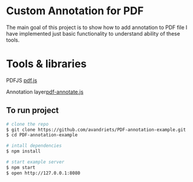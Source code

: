 # Custom Annotation for PDF

The main goal of this project is to show how to add annotation to PDF file
I have implemented just basic functionality to understand ability of these tools.

# Tools & libraries
PDFJS [pdf.js](https://github.com/mozilla/pdf.js)


Annotation layer[pdf-annotate.js](https://github.com/instructure/pdf-annotate.js)

## To run project

```bash
# clone the repo
$ git clone https://github.com/avandriets/PDF-annotation-example.git
$ cd PDF-annotation-example

# intall dependencies
$ npm install

# start example server
$ npm start
$ open http://127.0.0.1:8080

```
